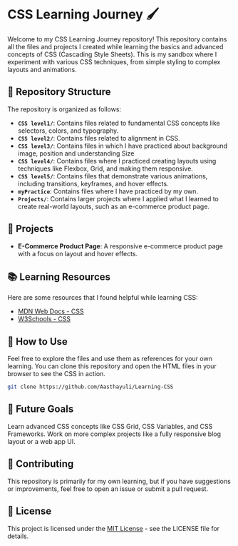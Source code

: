 # CSS Learning Journey 🖌️

Welcome to my CSS Learning Journey repository! This repository contains all the files and projects I created while learning the basics and advanced concepts of CSS (Cascading Style Sheets). This is my sandbox where I experiment with various CSS techniques, from simple styling to complex layouts and animations.

## 📁 Repository Structure

The repository is organized as follows:

- **`CSS level1/`**: Contains files related to fundamental CSS concepts like selectors, colors, and typography.
- **`CSS level2/`**: Contains files related to alignment in CSS.
- **`CSS level3/`**: Contains files in which I have practiced about background image, position and understanding Size
- **`CSS level4/`**: Contains files where I practiced creating layouts using techniques like Flexbox, Grid, and making them responsive.
- **`CSS level5/`**: Contains files that demonstrate various animations, including transitions, keyframes, and hover effects.
- **`myPractice`**: Contains files where I have practiced by my own.
- **`Projects/`**: Contains larger projects where I applied what I learned to create real-world layouts, such as an e-commerce product page.

## 🌟 Projects

- **E-Commerce Product Page**: A responsive e-commerce product page with a focus on layout and hover effects.

## 📚 Learning Resources

Here are some resources that I found helpful while learning CSS:

- [MDN Web Docs - CSS](https://developer.mozilla.org/en-US/docs/Web/CSS)
- [W3Schools - CSS](https://www.w3schools.com/css/)

## 🚀 How to Use

Feel free to explore the files and use them as references for your own learning. You can clone this repository and open the HTML files in your browser to see the CSS in action.

```bash
git clone https://github.com/Aasthayuli/Learning-CSS
```

## 🎯 Future Goals

Learn advanced CSS concepts like CSS Grid, CSS Variables, and CSS Frameworks.
Work on more complex projects like a fully responsive blog layout or a web app UI.

## 🤝 Contributing

This repository is primarily for my own learning, but if you have suggestions or improvements, feel free to open an issue or submit a pull request.

## 📝 License

This project is licensed under the [MIT License]() - see the LICENSE file for details.
